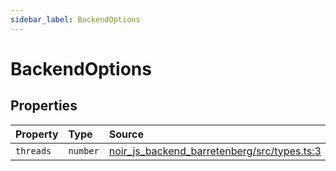 ```yaml
---
sidebar_label: BackendOptions
---
```


# BackendOptions

## Properties

| Property | Type | Source |
| :------ | :------ | :------ |
| `threads` | `number` | [noir\_js\_backend\_barretenberg/src/types.ts:3](https://github.com/noir-lang/noir/blob/dcda1c7ae/tooling/noir_js_backend_barretenberg/src/types.ts#L3) |
